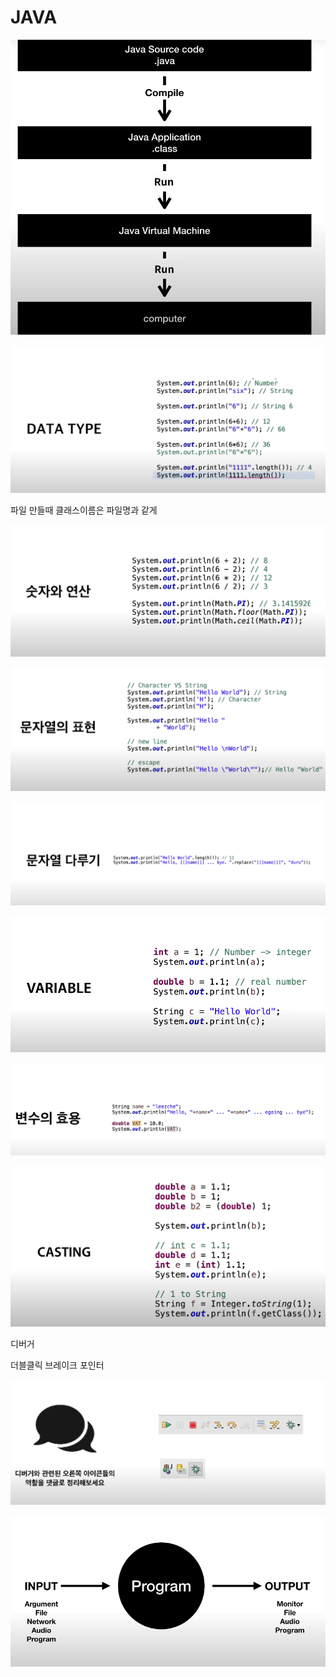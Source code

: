 # JAVA

![Untitled](JAVA%207cc8b51f74c743f69133c2a84f7e6664/Untitled.png)

![Untitled](JAVA%207cc8b51f74c743f69133c2a84f7e6664/Untitled%201.png)

파일 만들때 클래스이름은 파일명과 같게

![Untitled](JAVA%207cc8b51f74c743f69133c2a84f7e6664/Untitled%202.png)

![Untitled](JAVA%207cc8b51f74c743f69133c2a84f7e6664/Untitled%203.png)

![Untitled](JAVA%207cc8b51f74c743f69133c2a84f7e6664/Untitled%204.png)

![Untitled](JAVA%207cc8b51f74c743f69133c2a84f7e6664/Untitled%205.png)

![Untitled](JAVA%207cc8b51f74c743f69133c2a84f7e6664/Untitled%206.png)

![Untitled](JAVA%207cc8b51f74c743f69133c2a84f7e6664/Untitled%207.png)

디버거

더블클릭 브레이크 포인터

![Untitled](JAVA%207cc8b51f74c743f69133c2a84f7e6664/Untitled%208.png)

![Untitled](JAVA%207cc8b51f74c743f69133c2a84f7e6664/Untitled%209.png)